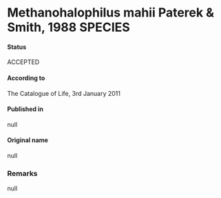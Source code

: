 # Methanohalophilus mahii Paterek & Smith, 1988 SPECIES

#### Status
ACCEPTED

#### According to
The Catalogue of Life, 3rd January 2011

#### Published in
null

#### Original name
null

### Remarks
null